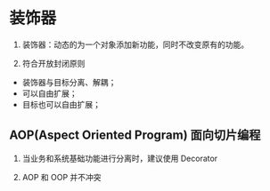 # 装饰器

1. 装饰器：动态的为一个对象添加新功能，同时不改变原有的功能。

2. 符合开放封闭原则

- 装饰器与目标分离、解耦；
- 可以自由扩展；
- 目标也可以自由扩展；

## AOP(Aspect Oriented Program) 面向切片编程

1. 当业务和系统基础功能进行分离时，建议使用 Decorator

2. AOP 和 OOP 并不冲突

